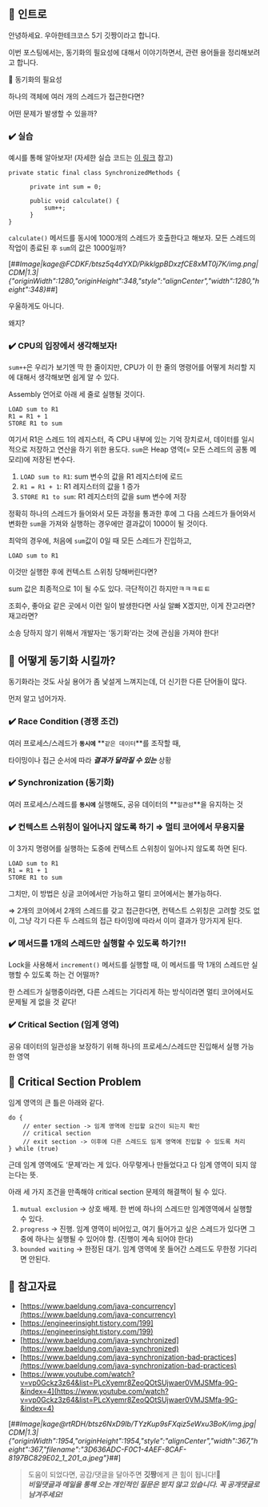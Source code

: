 ## 💋 **인트로**

안녕하세요. 우아한테크코스 5기 깃짱이라고 합니다. 

이번 포스팅에서는, 동기화의 필요성에 대해서 이야기하면서, 관련 용어들을 정리해보려고 합니다. 

💋 동기화의 필요성

하나의 객체에 여러 개의 스레드가 접근한다면?

어떤 문제가 발생할 수 있을까?

### ✔️ 실습

예시를 통해 알아보자! (자세한 실습 코드는 [이 링크](https://engineerinsight.tistory.com/199) 참고)

```
private static final class SynchronizedMethods {

	  private int sum = 0;
	
	  public void calculate() {
		  sum++;
	  }
}
```

`calculate()` 메서드를 동시에 1000개의 스레드가 호출한다고 해보자. 모든 스레드의 작업이 종료된 후 `sum`의 값은 1000일까?

[##_Image|kage@FCDKF/btsz5q4dYXD/PikklgpBDxzfCE8xMT0j7K/img.png|CDM|1.3|{"originWidth":1280,"originHeight":348,"style":"alignCenter","width":1280,"height":348}_##]

우울하게도 아니다.

왜지?

### ✔️ CPU의 입장에서 생각해보자!

`sum++`은 우리가 보기엔 딱 한 줄이지만, CPU가 이 한 줄의 명령어를 어떻게 처리할 지에 대해서 생각해보면 쉽게 알 수 있다.

Assembly 언어로 아래 세 줄로 실행될 것이다.

```
LOAD sum to R1 
R1 = R1 + 1
STORE R1 to sum
```

여기서 R1은 스레드 1의 레지스터, 즉 CPU 내부에 있는 기억 장치로서, 데이터를 일시적으로 저장하고 연산을 하기 위한 용도다. `sum`은 Heap 영역(= 모든 스레드의 공통 메모리)에 저장된 변수다.

1.  `LOAD sum to R1`: sum 변수의 값을 R1 레지스터에 로드
2.  `R1 = R1 + 1`: R1 레지스터의 값을 1 증가
3.  `STORE R1 to sum`: R1 레지스터의 값을 sum 변수에 저장

정확히 하나의 스레드가 들어와서 모든 과정을 통과한 후에 그 다음 스레드가 들어와서 변화한 `sum`을 가져와 실행하는 경우에만 결과값이 1000이 될 것이다.

최악의 경우에, 처음에 `sum`값이 0일 때 모든 스레드가 진입하고,

```
LOAD sum to R1 
```

이것만 실행한 후에 컨텍스트 스위칭 당해버린다면?

sum 값은 최종적으로 1이 될 수도 있다. 극단적이긴 하지만ㅋㅋㅋㅌㅌ

조회수, 좋아요 같은 곳에서 이런 일이 발생한다면 사실 알빠 X겠지만, 이게 잔고라면? 재고라면?

소송 당하지 않기 위해서 개발자는 ‘동기화’라는 것에 관심을 가져야 한다!

## 💋 어떻게 동기화 시킬까?

동기화라는 것도 사실 용어가 좀 낯설게 느껴지는데, 더 신기한 다른 단어들이 많다.

먼저 알고 넘어가자.

### ✔️ Race Condition (경쟁 조건)

여러 프로세스/스레드가 **`동시에`** **`같은 데이터`**를 조작할 때,

타이밍이나 접근 순서에 따라 **_결과가 달라질 수 있는_** 상황

### ✔️ Synchronization (동기화)

여러 프로세스/스레드를 **`동시에`** 실행해도, 공유 데이터의 **`일관성`**을 유지하는 것

### ✔️ 컨텍스트 스위칭이 일어나지 않도록 하기 ⇒ 멀티 코어에서 무용지물

이 3가지 명령어를 실행하는 도중에 컨텍스트 스위칭이 일어나지 않도록 하면 된다.

```
LOAD sum to R1 
R1 = R1 + 1
STORE R1 to sum
```

그치만, 이 방법은 싱글 코어에서만 가능하고 멀티 코어에서는 불가능하다.

⇒ 2개의 코어에서 2개의 스레드를 갖고 접근한다면, 컨텍스트 스위칭은 고려할 것도 없이, 그냥 각기 다른 두 스레드의 접근 타이밍에 따라서 이미 결과가 망가지게 된다.

### ✔️ 메서드를 1개의 스레드만 실행할 수 있도록 하기?!!

Lock을 사용해서 `increment()` 메서드를 실행할 때, 이 메서드를 딱 1개의 스레드만 실행할 수 있도록 하는 건 어떨까?

한 스레드가 실행중이라면, 다른 스레드는 기다리게 하는 방식이라면 멀티 코어에서도 문제될 게 없을 것 같다!

### ✔️ Critical Section (임계 영역)

공유 데이터의 일관성을 보장하기 위해 하나의 프로세스/스레드만 진입해서 실행 가능한 영역

## 💋 Critical Section Problem

임계 영역의 큰 틀은 아래와 같다.

```
do {
	// enter section -> 임계 영역에 진입할 요건이 되는지 확인
	// critical section 
	// exit section -> 이후에 다른 스레드도 임계 영역에 진입할 수 있도록 처리
} while (true)
```

근데 임계 영역에도 ‘문제’라는 게 있다. 아무렇게나 만들었다고 다 임계 영역이 되지 않는다는 뜻.

아래 세 가지 조건을 만족해야 critical section 문제의 해결책이 될 수 있다.

1.  `mutual exclusion` → 상호 배제. 한 번에 하나의 스레드만 임계영역에서 실행할 수 있다.
2.  `progress` → 진행. 임계 영역이 비어있고, 여기 들어가고 싶은 스레드가 있다면 그중에 하나는 실행될 수 있어야 함. (진행이 계속 되어야 한다)
3.  `bounded waiting` → 한정된 대기. 임계 영역에 못 들어간 스레드도 무한정 기다리면 안된다.

## 💋 참고자료

-   [https://www.baeldung.com/java-concurrency](https://www.baeldung.com/java-concurrency)
-   [https://engineerinsight.tistory.com/199](https://engineerinsight.tistory.com/199)
-   [https://www.baeldung.com/java-synchronized](https://www.baeldung.com/java-synchronized)
-   [https://www.baeldung.com/java-synchronization-bad-practices](https://www.baeldung.com/java-synchronization-bad-practices)
-   [https://www.youtube.com/watch?v=vp0Gckz3z64&list=PLcXyemr8ZeoQOtSUjwaer0VMJSMfa-9G-&index=4](https://www.youtube.com/watch?v=vp0Gckz3z64&list=PLcXyemr8ZeoQOtSUjwaer0VMJSMfa-9G-&index=4)

[##_Image|kage@rtRDH/btsz6NxD9lb/TYzKup9sFXqiz5eWxu3BoK/img.jpg|CDM|1.3|{"originWidth":1954,"originHeight":1954,"style":"alignCenter","width":367,"height":367,"filename":"3D636ADC-F0C1-4AEF-8CAF-8197BC829E02_1_201_a.jpeg"}_##]

> 도움이 되었다면, 공감/댓글을 달아주면 **깃짱**에게 큰 힘이 됩니다!🌟  
> _**비밀댓글과 메일을 통해 오는 개인적인 질문은 받지 않고 있습니다. 꼭 공개댓글로 남겨주세요!**_
